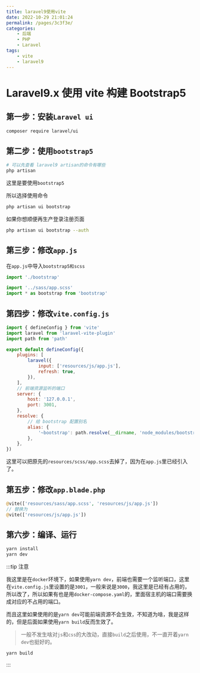 ```yaml
---
title: laravel9使用vite
date: 2022-10-29 21:01:24
permalink: /pages/3c3f3e/
categories:
    - 后端
    - PHP
    - Laravel
tags:
    - vite
    - laravel9
---
```


# Laravel9.x 使用 vite 构建 Bootstrap5

## 第一步：安装`Laravel ui`

```bash
composer require laravel/ui
```

<!-- more -->

## 第二步：使用`bootstrap5`

```bash
# 可以先查看 laravel9 artisan的命令有哪些
php artisan
```

这里是要使用`bootstrap5`

所以选择使用命令

```bash
php artisan ui bootstrap
```

如果你想顺便再生产登录注册页面

```bash
php artisan ui bootstrap --auth
```

## 第三步：修改`app.js`

在`app.js`中导入`bootstrap5和scss`

```js
import './bootstrap'

import '../sass/app.scss'
import * as bootstrap from 'bootstrap'
```

## 第四步：修改`vite.config.js`

```js
import { defineConfig } from 'vite'
import laravel from 'laravel-vite-plugin'
import path from 'path'

export default defineConfig({
    plugins: [
        laravel({
            input: ['resources/js/app.js'],
            refresh: true,
        }),
    ],
    // 前端资源监听的端口
    server: {
        host: '127.0.0.1',
        port: 3001,
    },
    resolve: {
        // 给 bootstrap 配置别名
        alias: {
            '~bootstrap': path.resolve(__dirname, 'node_modules/bootstrap'),
        },
    },
})
```

这里可以把原先的`resources/scss/app.scss`去掉了，因为在`app.js`里已经引入了。

## 第五步：修改`app.blade.php`

```php
@vite(['resources/sass/app.scss', 'resources/js/app.js'])
// 替换为
@vite(['resources/js/app.js'])
```

## 第六步：编译、运行

```bash
yarn install
yarn dev
```

:::tip 注意

我这里是在`docker`环境下，如果使用`yarn dev`，前端也需要一个监听端口，这里在`vite.config.js`里设置的是`3001`，一般来说是`3000`，我这里是已经有占用的，所以改了，所以如果有也是用`docker-compose.yaml`的，里面宿主机的端口需要换成对应的不占用的端口。

而且这里如果使用的是`yarn dev`可能前端资源不会生效，不知道为啥，我是这样的，但是后面如果使用`yarn build`反而生效了。

> 一般不发生啥对`js`和`css`的大改动，直接`build`之后使用，不一直开着`yarn dev`也挺好的。

```bash
yarn build
```

:::
